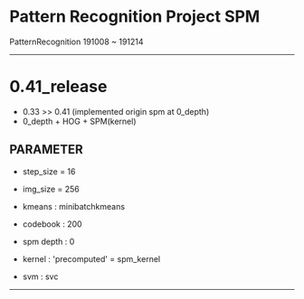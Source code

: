 
# Pattern Recognition Project SPM  
PatternRecognition 191008 ~ 191214  

---

# 0.41_release

- 0.33 >> 0.41 (implemented origin spm at 0_depth)
- 0_depth + HOG + SPM(kernel)

## PARAMETER

- step_size = 16  
- img_size = 256  
  
- kmeans : minibatchkmeans  
- codebook : 200  
  
- spm depth : 0  
  
- kernel : 'precomputed' = spm_kernel  
- svm : svc

---
